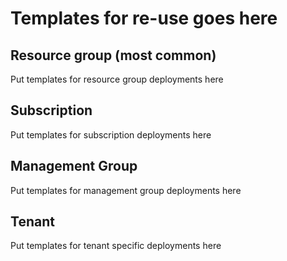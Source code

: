 # Templates for re-use goes here 

## Resource group (most common)
Put templates for resource group deployments here 

## Subscription 
Put templates for subscription deployments here

## Management Group
Put templates for management group deployments here

## Tenant
Put templates for tenant specific deployments here


